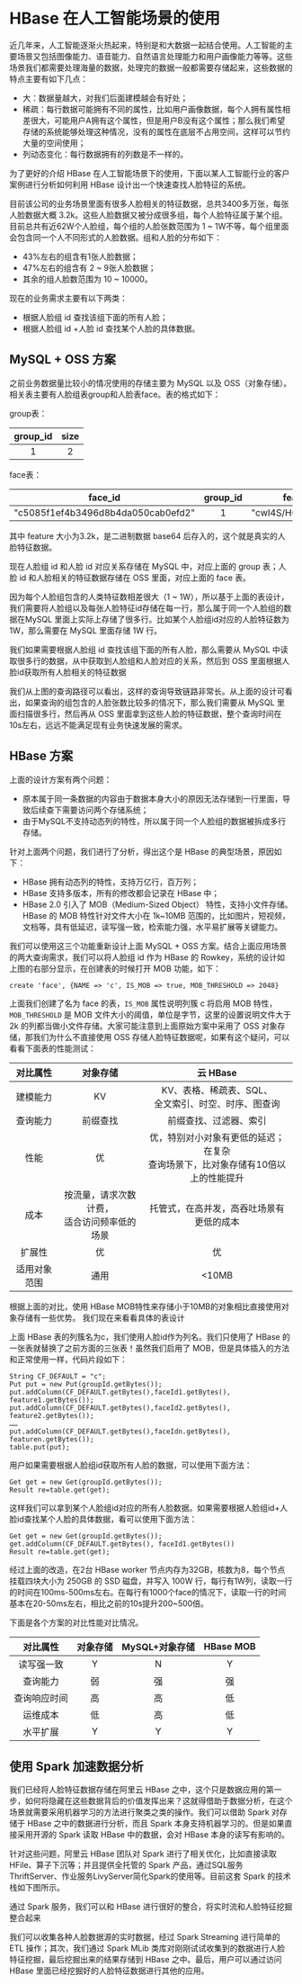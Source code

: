 # HBase 在人工智能场景的使用

近几年来，人工智能逐渐火热起来，特别是和大数据一起结合使用。人工智能的主要场景又包括图像能力、语音能力、自然语言处理能力和用户画像能力等等。这些场景我们都需要处理海量的数据，处理完的数据一般都需要存储起来，这些数据的特点主要有如下几点：

- 大：数据量越大，对我们后面建模越会有好处；
- 稀疏：每行数据可能拥有不同的属性，比如用户画像数据，每个人拥有属性相差很大，可能用户A拥有这个属性，但是用户B没有这个属性；那么我们希望存储的系统能够处理这种情况，没有的属性在底层不占用空间，这样可以节约大量的空间使用；
- 列动态变化：每行数据拥有的列数是不一样的。

为了更好的介绍 HBase 在人工智能场景下的使用，下面以某人工智能行业的客户案例进行分析如何利用 HBase 设计出一个快速查找人脸特征的系统。

目前该公司的业务场景里面有很多人脸相关的特征数据，总共3400多万张，每张人脸数据大概 3.2k。这些人脸数据又被分成很多组，每个人脸特征属于某个组。目前总共有近62W个人脸组，每个组的人脸张数范围为 1 ~ 1W不等，每个组里面会包含同一个人不同形式的人脸数据。组和人脸的分布如下：

- 43%左右的组含有1张人脸数据；
- 47%左右的组含有 2 ~ 9张人脸数据；
- 其余的组人脸数范围为 10 ~ 10000。

现在的业务需求主要有以下两类：

- 根据人脸组 id 查找该组下面的所有人脸；
- 根据人脸组 id +人脸 id 查找某个人脸的具体数据。

## MySQL + OSS 方案

之前业务数据量比较小的情况使用的存储主要为 MySQL 以及 OSS（对象存储）。相关表主要有人脸组表group和人脸表face。表的格式如下：

group表：


| group_id | size |
| :------: | :--: |
|    1    |  2  |

face表：


|              face_id              | group_id |       feature       |
| :--------------------------------: | :------: | :-----------------: |
| "c5085f1ef4b3496d8b4da050cab0efd2" |    1    | "cwI4S/HO/nm6H……" |

其中 feature 大小为3.2k，是二进制数据 base64 后存入的，这个就是真实的人脸特征数据。

现在人脸组 id 和人脸 id 对应关系存储在 MySQL 中，对应上面的 group 表；人脸 id 和人脸相关的特征数据存储在 OSS 里面，对应上面的 face 表。

因为每个人脸组包含的人类特征数相差很大（1 ~ 1W），所以基于上面的表设计，我们需要将人脸组以及每张人脸特征id存储在每一行，那么属于同一个人脸组的数据在MySQL 里面上实际上存储了很多行。比如某个人脸组id对应的人脸特征数为1W，那么需要在 MySQL 里面存储 1W 行。

我们如果需要根据人脸组 id 查找该组下面的所有人脸，那么需要从 MySQL 中读取很多行的数据，从中获取到人脸组和人脸对应的关系，然后到 OSS 里面根据人脸id获取所有人脸相关的特征数据

我们从上图的查询路径可以看出，这样的查询导致链路非常长。从上面的设计可看出，如果查询的组包含的人脸张数比较多的情况下，那么我们需要从 MySQL 里面扫描很多行，然后再从 OSS 里面拿到这些人脸的特征数据，整个查询时间在10s左右，远远不能满足现有业务快速发展的需求。

## HBase 方案

上面的设计方案有两个问题：

- 原本属于同一条数据的内容由于数据本身大小的原因无法存储到一行里面，导致后续查下需要访问两个存储系统；
- 由于MySQL不支持动态列的特性，所以属于同一个人脸组的数据被拆成多行存储。

针对上面两个问题，我们进行了分析，得出这个是 HBase 的典型场景，原因如下：

- HBase 拥有动态列的特性，支持万亿行，百万列；
- HBase 支持多版本，所有的修改都会记录在 HBase 中；
- HBase 2.0 引入了 MOB（Medium-Sized Object） 特性，支持小文件存储。HBase 的 MOB 特性针对文件大小在 1k~10MB 范围的，比如图片，短视频，文档等，具有低延迟，读写强一致，检索能力强，水平易扩展等关键能力。

我们可以使用这三个功能重新设计上面 MySQL + OSS 方案。结合上面应用场景的两大查询需求，我们可以将人脸组 id 作为 HBase 的 Rowkey，系统的设计如上图的右部分显示，在创建表的时候打开 MOB 功能，如下：

```
create 'face', {NAME => 'c', IS_MOB => true, MOB_THRESHOLD => 2048}
```

上面我们创建了名为 face 的表，`IS_MOB` 属性说明列簇 c 将启用 MOB 特性，`MOB_THRESHOLD` 是 MOB 文件大小的阈值，单位是字节，这里的设置说明文件大于 2k 的列都当做小文件存储。大家可能注意到上面原始方案中采用了 OSS 对象存储，那我们为什么不直接使用 OSS 存储人脸特征数据呢，如果有这个疑问，可以看看下面表的性能测试：


|   对比属性   |                    对象存储                    |                                      云 HBase                                      |
| :----------: | :--------------------------------------------: | :--------------------------------------------------------------------------------: |
|   建模能力   |                       KV                       |              KV、表格、稀疏表、SQL、<br>全文索引、时空、时序、图查询              |
|   查询能力   |                    前缀查找                    |                               前缀查找、过滤器、索引                               |
|     性能     |                       优                       | 优，特别对小对象有更低的延迟；在复杂<br>查询场景下，比对象存储有10倍以上的性能提升 |
|     成本     | 按流量，请求次数计费，<br>适合访问频率低的场景 |                      托管式，在高并发，高吞吐场景有更低的成本                      |
|    扩展性    |                       优                       |                                         优                                         |
| 适用对象范围 |                      通用                      |                                       <10MB                                       |

根据上面的对比，使用 HBase MOB特性来存储小于10MB的对象相比直接使用对象存储有一些优势。
我们现在来看看具体的表设计

上面 HBase 表的列簇名为c，我们使用人脸id作为列名。我们只使用了 HBase 的一张表就替换了之前方面的三张表！虽然我们启用了 MOB，但是具体插入的方法和正常使用一样，代码片段如下：

```
String CF_DEFAULT = "c";
Put put = new Put(groupId.getBytes());
put.addColumn(CF_DEFAULT.getBytes(),faceId1.getBytes(), feature1.getBytes());
put.addColumn(CF_DEFAULT.getBytes(),faceId2.getBytes(), feature2.getBytes());
……
put.addColumn(CF_DEFAULT.getBytes(),faceIdn.getBytes(), featuren.getBytes());
table.put(put);
```

用户如果需要根据人脸组id获取所有人脸的数据，可以使用下面方法：

```
Get get = new Get(groupId.getBytes());
Result re=table.get(get);
```

这样我们可以拿到某个人脸组id对应的所有人脸数据。如果需要根据人脸组id+人脸id查找某个人脸的具体数据，看可以使用下面方法：

```
Get get = new Get(groupId.getBytes());
get.addColumn(CF_DEFAULT.getBytes(), faceId1.getBytes())
Result re=table.get(get);
```

经过上面的改造，在2台 HBase worker 节点内存为32GB，核数为8，每个节点挂载四块大小为 250GB 的 SSD 磁盘，并写入 100W 行，每行有1W列，读取一行的时间在100ms-500ms左右。在每行有1000个face的情况下，读取一行的时间基本在20-50ms左右，相比之前的10s提升200~500倍。

下面是各个方案的对比性能对比情况。


|   对比属性   | 对象存储 | MySQL+对象存储 | HBase MOB |
| :----------: | :------: | :------------: | :-------: |
|  读写强一致  |    Y    |       N       |     Y     |
|   查询能力   |    弱    |       强       |    强    |
| 查询响应时间 |    高    |       高       |    低    |
|   运维成本   |    低    |       高       |    低    |
|   水平扩展   |    Y    |       Y       |     Y     |

## 使用 Spark 加速数据分析

我们已经将人脸特征数据存储在阿里云 HBase 之中，这个只是数据应用的第一步，如何将隐藏在这些数据背后的价值发挥出来？这就得借助于数据分析，在这个场景就需要采用机器学习的方法进行聚类之类的操作。我们可以借助 Spark 对存储于 HBase 之中的数据进行分析，而且 Spark 本身支持机器学习的。但是如果直接采用开源的 Spark 读取 HBase 中的数据，会对 HBase 本身的读写有影响的。

<p>针对这些问题，阿里云 HBase 团队对 Spark 进行了相关优化，比如直接读取 HFile、算子下沉等；并且提供全托管的 Spark 产品，通过SQL服务ThriftServer、作业服务LivyServer简化Spark的使用等。目前这套 Spark 的技术栈如下图所示。</p>

<p>通过 Spark 服务，我们可以和 HBase 进行很好的整合，将实时流和人脸特征挖掘整合起来

<p>我们可以收集各种人脸数据源的实时数据，经过 Spark Streaming 进行简单的 ETL 操作；其次，我们通过 Spark MLib 类库对刚刚试试收集到的数据进行人脸特征挖掘，最后挖掘出来的结果存储到 HBase 之中。最后，用户可以通过访问 HBase 里面已经挖掘好的人脸特征数据进行其他的应用。</p>
